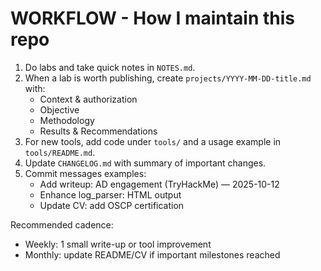 # WORKFLOW - How I maintain this repo

1. Do labs and take quick notes in `NOTES.md`.
2. When a lab is worth publishing, create `projects/YYYY-MM-DD-title.md` with:
   - Context & authorization
   - Objective
   - Methodology
   - Results & Recommendations
3. For new tools, add code under `tools/` and a usage example in `tools/README.md`.
4. Update `CHANGELOG.md` with summary of important changes.
5. Commit messages examples:
   - Add writeup: AD engagement (TryHackMe) — 2025-10-12
   - Enhance log_parser: HTML output
   - Update CV: add OSCP certification

Recommended cadence:
- Weekly: 1 small write-up or tool improvement
- Monthly: update README/CV if important milestones reached
